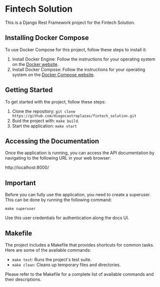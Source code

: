 # Fintech Solution

This is a Django Rest Framework project for the Fintech Solution.

## Installing Docker Compose

To use Docker Compose for this project, follow these steps to install it:

1. Install Docker Engine: Follow the instructions for your operating system on the [Docker website](https://docs.docker.com/engine/install/).
2. Install Docker Compose: Follow the instructions for your operating system on the [Docker Compose website](https://docs.docker.com/compose/install/).

## Getting Started

To get started with the project, follow these steps:

1. Clone the repository: `git clone https://github.com/diegocastroplazas/fintech_solution.git`
2. Buid the project with: `make build`.
3. Start the application: `make start`

## Accessing the Documentation

Once the application is running, you can access the API documentation by navigating to the following URL in your web browser:

http://localhost:8000/

## Important

Before you can fully use the application, you need to create a superuser. This can be done by running the following command:


`make superuser`

Use this user credentials for authentication along the docs UI. 

## Makefile

The project includes a Makefile that provides shortcuts for common tasks. Here are some of the available commands:

- `make test`: Runs the project's test suite.
- `make clean`: Cleans up temporary files and directories.

Please refer to the Makefile for a complete list of available commands and their descriptions.

